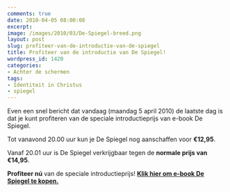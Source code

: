 ```yaml
---
comments: true
date: 2010-04-05 08:00:08
excerpt:  
image: /images/2010/03/De-Spiegel-breed.png
layout: post
slug: profiteer-van-de-introductie-van-de-spiegel
title: Profiteer van de introductie van De Spiegel!
wordpress_id: 1420
categories:
- Achter de schermen
tags:
- Identiteit in Christus
- spiegel
---
```


Even een snel bericht dat vandaag (maandag 5 april 2010) de laatste dag is dat je kunt profiteren van de speciale introductieprijs van e-book De Spiegel.

Tot vanavond 20.00 uur kun je De Spiegel nog aanschaffen voor **€12,95**.

Vanaf 20.01 uur is De Spiegel verkrijgbaar tegen de **normale prijs van €14,95**.

**Profiteer nú** van de speciale introductieprijs! [**Klik hier om e-book De Spiegel te kopen.**](http://www.boekenbestellen.nl/boek/despiegel/)
